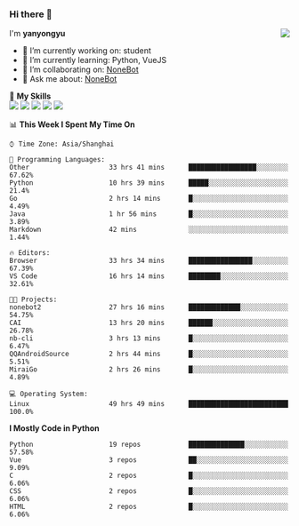 ### Hi there 👋

<a href="#">
  <img align="right" src="https://github-readme-stats.vercel.app/api?username=yanyongyu&count_private=true&show_icons=true&bg_color=15,f2f7fd,E0EAFC" />
</a>

I'm **yanyongyu**

- 🔭 I’m currently working on: student
- 🌱 I’m currently learning: Python, VueJS
- 👯 I’m collaborating on: [NoneBot](https://github.com/nonebot)
- 💬 Ask me about: [NoneBot](https://github.com/nonebot)

🌟 **My Skills**  
![](https://img.shields.io/badge/-Python-3e74a2?style=flat-square&logo=Python&logoColor=fff)
![](https://img.shields.io/badge/-Vue-4fc08d?style=flat-square&logo=Vue.js&logoColor=fff)
![](https://img.shields.io/badge/-Node.js-339933?style=flat-square&logo=Node.js&logoColor=fff)
![](https://img.shields.io/badge/-Docker-2496ED?style=flat-square&logo=Docker&logoColor=fff)
![](https://img.shields.io/badge/-Linux-000000?style=flat-square&logo=Linux&logoColor=fff)

<!--START_SECTION:waka-->
📊 **This Week I Spent My Time On** 

```text
⌚︎ Time Zone: Asia/Shanghai

💬 Programming Languages: 
Other                    33 hrs 41 mins      █████████████████░░░░░░░░   67.62% 
Python                   10 hrs 39 mins      █████░░░░░░░░░░░░░░░░░░░░   21.4% 
Go                       2 hrs 14 mins       █░░░░░░░░░░░░░░░░░░░░░░░░   4.49% 
Java                     1 hr 56 mins        █░░░░░░░░░░░░░░░░░░░░░░░░   3.89% 
Markdown                 42 mins             ░░░░░░░░░░░░░░░░░░░░░░░░░   1.44%

🔥 Editors: 
Browser                  33 hrs 34 mins      ████████████████░░░░░░░░░   67.39% 
VS Code                  16 hrs 14 mins      ████████░░░░░░░░░░░░░░░░░   32.61%

🐱‍💻 Projects: 
nonebot2                 27 hrs 16 mins      █████████████░░░░░░░░░░░░   54.75% 
CAI                      13 hrs 20 mins      ██████░░░░░░░░░░░░░░░░░░░   26.78% 
nb-cli                   3 hrs 13 mins       █░░░░░░░░░░░░░░░░░░░░░░░░   6.47% 
QQAndroidSource          2 hrs 44 mins       █░░░░░░░░░░░░░░░░░░░░░░░░   5.51% 
MiraiGo                  2 hrs 26 mins       █░░░░░░░░░░░░░░░░░░░░░░░░   4.89%

💻 Operating System: 
Linux                    49 hrs 49 mins      █████████████████████████   100.0%

```

**I Mostly Code in Python** 

```text
Python                   19 repos            ██████████████░░░░░░░░░░░   57.58% 
Vue                      3 repos             ██░░░░░░░░░░░░░░░░░░░░░░░   9.09% 
C                        2 repos             █░░░░░░░░░░░░░░░░░░░░░░░░   6.06% 
CSS                      2 repos             █░░░░░░░░░░░░░░░░░░░░░░░░   6.06% 
HTML                     2 repos             █░░░░░░░░░░░░░░░░░░░░░░░░   6.06%

```



<!--END_SECTION:waka-->

